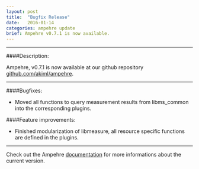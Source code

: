 ```yaml
---
layout: post
title:  "Bugfix Release"
date:   2016-01-14
categories: ampehre update
brief: Ampehre v0.7.1 is now available.
--- 
```

---

####Description:

Ampehre, v0.7.1 is now available at our github repository [github.com/akiml/ampehre](https://github.com/akiml/ampehre).

---

####Bugfixes:
- Moved all functions to query measurement results from libms_common into the corresponding plugins.

####Feature improvements:
- Finished modularization of libmeasure, all resource specific functions are defined in the plugins.

---


Check out the Ampehre [documentation][docs] for more informations about the current version.

[docs]: {{site.baseurl}}/documentation/
